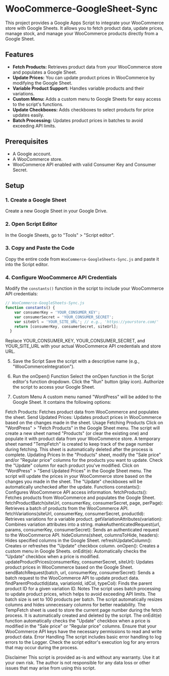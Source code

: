 # WooCommerce-GoogleSheet-Sync
This project provides a Google Apps Script to integrate your WooCommerce store with Google Sheets. It allows you to fetch product data, update prices, manage stock, and manage your WooCommerce products directly from a Google Sheet.

## Features

*   **Fetch Products:** Retrieves product data from your WooCommerce store and populates a Google Sheet.
*   **Update Prices:** You can update product prices in WooCommerce by modifying the Google Sheet.
*   **Variable Product Support:** Handles variable products and their variations.
*   **Custom Menu:** Adds a custom menu to Google Sheets for easy access to the script's functions.
*   **Update Checkboxes:** Adds checkboxes to select products for price updates easily.
*   **Batch Processing:** Updates product prices in batches to avoid exceeding API limits.

## Prerequisites

*   A Google account.
*   A WooCommerce store.
*   WooCommerce API enabled with valid Consumer Key and Consumer Secret.

## Setup

### 1. Create a Google Sheet

Create a new Google Sheet in your Google Drive.

### 2. Open Script Editor

In the Google Sheets, go to "Tools" > "Script editor".

### 3. Copy and Paste the Code

Copy the entire code from `WooCommerce-GoogleSheets-Sync.js` and paste it into the Script editor.

### 4. Configure WooCommerce API Credentials

Modify the `constants()` function in the script to include your WooCommerce API credentials:

```javascript
// WooCommerce-GoogleSheets-Sync.js
function constants() {
    var consumerKey = 'YOUR_CONSUMER_KEY';
    var consumerSecret = 'YOUR_CONSUMER_SECRET';
    var siteUrl = 'YOUR_SITE_URL'; // e.g., 'https://yourstore.com/'
    return [consumerKey, consumerSecret, siteUrl];
  }
```
Replace YOUR_CONSUMER_KEY, YOUR_CONSUMER_SECRET, and YOUR_SITE_URL with your actual WooCommerce API credentials and store URL.

5. Save the Script
Save the script with a descriptive name (e.g., "WooCommerceIntegration").

6. Run the onOpen() Function
Select the onOpen function in the Script editor's function dropdown.
Click the "Run" button (play icon).
Authorize the script to access your Google Sheet.
7. Custom Menu
A custom menu named "WordPress" will be added to the Google Sheet. It contains the following options:

Fetch Products: Fetches product data from WooCommerce and populates the sheet.
Send Updated Prices: Updates product prices in WooCommerce based on the changes made in the sheet.
Usage
Fetching Products
Click on "WordPress" > "Fetch Products" in the Google Sheet menu.
The script will create a new sheet named "Products" (or clear the existing one) and populate it with product data from your WooCommerce store.
A temporary sheet named "TempFetch" is created to keep track of the page number during fetching. This sheet is automatically deleted after the process is complete.
Updating Prices
In the "Products" sheet, modify the "Sale price" and/or "Regular price" columns for the products you want to update.
Check the "Update" column for each product you've modified.
Click on "WordPress" > "Send Updated Prices" in the Google Sheet menu.
The script will update the prices in your WooCommerce store based on the changes you made in the sheet.
The "Update" checkboxes will be automatically unchecked after the update.
Functions
constants(): Configures WooCommerce API access information.
fetchProducts(): Fetches products from WooCommerce and populates the Google Sheet.
fetchProductBatch(siteUrl, consumerKey, consumerSecret, page, perPage): Retrieves a batch of products from the WooCommerce API.
fetchVariations(siteUrl, consumerKey, consumerSecret, productId): Retrieves variations for a variable product.
getVariationAttributes(variation): Combines variation attributes into a string.
makeAuthenticatedRequest(url, params, consumerKey, consumerSecret): Sends an authenticated request to the WooCommerce API.
hideColumns(sheet, columnsToHide, headers): Hides specified columns in the Google Sheet.
refreshUpdateColumn(): Creates or refreshes the "Update" checkbox column.
onOpen(): Creates a custom menu in Google Sheets.
onEdit(e): Automatically checks the "Update" checkbox when a price is modified.
updateProductPrices(consumerKey, consumerSecret, siteUrl): Updates product prices in WooCommerce based on the Google Sheet.
sendBatchRequest(batch, url, consumerKey, consumerSecret): Sends a batch request to the WooCommerce API to update product data.
findParentProductId(data, variationId, idCol, typeCol): Finds the parent product ID for a given variation ID.
Notes
The script uses batch processing to update product prices, which helps to avoid exceeding API limits. The batch size is set to 100 products per batch.
The script automatically resizes columns and hides unnecessary columns for better readability.
The TempFetch sheet is used to store the current page number during the fetch process. It is automatically created and deleted by the script.
The onEdit(e) function automatically checks the "Update" checkbox when a price is modified in the "Sale price" or "Regular price" columns.
Ensure that your WooCommerce API keys have the necessary permissions to read and write product data.
Error Handling
The script includes basic error handling to log errors to the Logger. Check the script editor's execution log for any errors that may occur during the process.

Disclaimer
This script is provided as-is and without any warranty. Use it at your own risk. The author is not responsible for any data loss or other issues that may arise from using this script.
